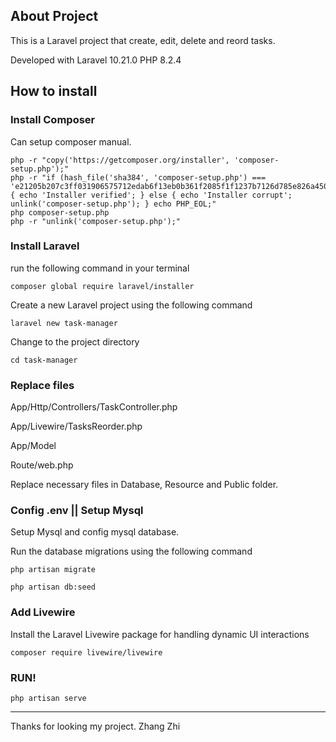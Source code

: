 ## About Project

This is a Laravel project that create, edit, delete and reord tasks.

Developed with Laravel 10.21.0 PHP 8.2.4

## How to install

### Install Composer
Can setup composer manual.
```
php -r "copy('https://getcomposer.org/installer', 'composer-setup.php');"
php -r "if (hash_file('sha384', 'composer-setup.php') === 'e21205b207c3ff031906575712edab6f13eb0b361f2085f1f1237b7126d785e826a450292b6cfd1d64d92e6563bbde02') { echo 'Installer verified'; } else { echo 'Installer corrupt'; unlink('composer-setup.php'); } echo PHP_EOL;"
php composer-setup.php
php -r "unlink('composer-setup.php');"
```

### Install Laravel
run the following command in your terminal

```
composer global require laravel/installer
```
Create a new Laravel project using the following command
```
laravel new task-manager
```
Change to the project directory
```
cd task-manager
```

### Replace files
App/Http/Controllers/TaskController.php

App/Livewire/TasksReorder.php

App/Model

Route/web.php

Replace necessary files in Database, Resource and Public folder.

### Config .env || Setup Mysql

Setup Mysql and config mysql database.

Run the database migrations using the following command
```
php artisan migrate
```
```
php artisan db:seed
```
### Add Livewire
Install the Laravel Livewire package for handling dynamic UI interactions
```
composer require livewire/livewire
```
### RUN!
```
php artisan serve
```

---
Thanks for looking my project.
Zhang Zhi